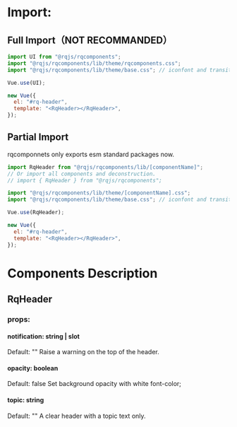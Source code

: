 # Import:

## Full Import（NOT RECOMMANDED）

```js
import UI from "@rqjs/rqcomponents";
import "@rqjs/rqcomponents/lib/theme/rqcomponents.css";
import "@rqjs/rqcomponents/lib/theme/base.css"; // iconfont and transition

Vue.use(UI);

new Vue({
  el: "#rq-header",
  template: "<RqHeader></RqHeader>",
});
```

## Partial Import

rqcomponnets only exports esm standard packages now.

```js
import RqHeader from "@rqjs/rqcomponents/lib/[componentName]";
// Or import all components and deconstruction.
// import { RqHeader } from "@rqjs/rqcomponents";

import "@rqjs/rqcomponents/lib/theme/[componentName].css";
import "@rqjs/rqcomponents/lib/theme/base.css"; // iconfont and transition

Vue.use(RqHeader);

new Vue({
  el: "#rq-header",
  template: "<RqHeader></RqHeader>",
});
```

# Components Description

## RqHeader

### props:

#### notification: string | slot

Default: ""
Raise a warning on the top of the header.

#### opacity: boolean

Default: false
Set background opacity with white font-color;

#### topic: string

Default: ""
A clear header with a topic text only.
